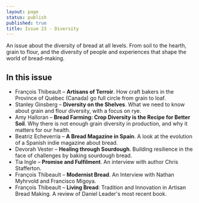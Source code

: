 ```yaml
---
layout: page
status: publish
published: true
title: Issue 23 - Diversity
---
```


An issue about the diversity of bread at all levels. From soil to the hearth, grain to flour, and the diversity of people and experiences that shape the world of bread-making.

## In this issue

-   François Thibeault – **Artisans of Terroir**. How craft bakers in the Province of Québec (Canada) go full circle from grain to loaf.
-   Stanley Ginsberg – **Diversity on the Shelves**. What we need to know about grain and flour diversity, with a focus on rye.
-   Amy Halloran – **Bread Farming: Crop Diversity is the Recipe for Better Soil**. Why there is not enough grain diversity in production, and why it matters for our health.
-   Beatriz Echeverría – **A Bread Magazine in Spain**. A look at the evolution of a Spanish indie magazine about bread.
-   Devorah Vester – **Healing through Sourdough**. Building resilience in the face of challenges by baking sourdough bread.
-   Tia Ingle – **Promise and Fulfilment**. An interview with author Chris Stafferton.
-   François Thibeault – **Modernist Bread**. An Interview with Nathan Myhrvold and Francisco Migoya.
-   François Thibeault – **Living Bread**: Tradition and Innovation in Artisan Bread Making. A review of Daniel Leader's most recent book.
